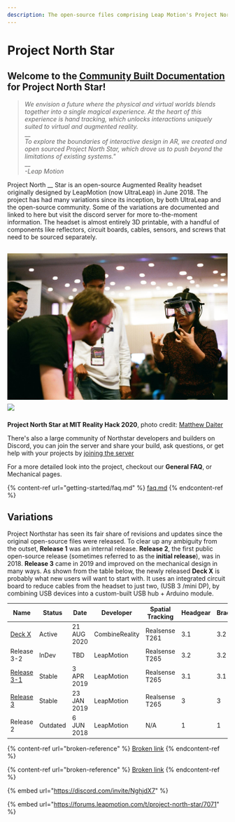 ```yaml
---
description: The open-source files comprising Leap Motion's Project North Star AR Headset.
---
```


# Project North Star

## Welcome to the [Community Built Documentation](https://project-north-star.gitbook.io/project-north-star/) for Project North Star!

> _We envision a future where the physical and virtual worlds blends together into a single magical experience. At the heart of this experience is hand tracking, which unlocks interactions uniquely suited to virtual and augmented reality._ \
> __\
> _To explore the boundaries of interactive design in AR, we created and open sourced Project North Star, which drove us to push beyond the limitations of existing systems."_\
> __\
> _-Leap Motion_

Project North __ Star is an open-source Augmented Reality headset originally designed by LeapMotion (now UltraLeap) in June 2018. The project has had many variations since its inception, by both UltraLeap and the open-source community. Some of the variations are documented and linked to here but visit the discord server for more to-the-moment information. The headset is almost entirely 3D printable, with a handful of components like reflectors, circuit boards, cables, sensors, and screws that need to be sourced separately.&#x20;

## ![](.gitbook/assets/77282ad5-ddca-4973-aa17-0e2b34dce0a5.jpeg) ![](.gitbook/assets/self-rated\_best\_shot.jpg)&#x20;

**Project North Star at MIT Reality Hack 2020**, photo credit: [Matthew Daiter](https://daiter.dev)

There's also a large community of Northstar developers and builders on Discord, you can join the server and share your build, ask questions, or get help with your projects by [joining the server](https://discord.gg/9TtZhb4)

For a more detailed look into the project, checkout our **General FAQ**, or Mechanical pages.&#x20;

{% content-ref url="getting-started/faq.md" %}
[faq.md](getting-started/faq.md)
{% endcontent-ref %}

## Variations

Project Northstar has seen its fair share of revisions and updates since the original open-source files were released. To clear up any ambiguity from the outset, **Release 1** was an internal release. **Release 2**, the first public open-source release (sometimes referred to as the **initial release**), was in 2018. **Release 3** came in 2019 and improved on the mechanical design in many ways. As shown from the table below, the newly released **Deck X** is probably what new users will want to start with. It uses an integrated circuit board to reduce cables from the headset to just two, (USB 3 /mini DP), by combining USB devices into a custom-built USB hub + Arduino module.&#x20;

| Name                                         | Status   | Date        | Developer      | Spatial Tracking | Headgear | Bracket |
| -------------------------------------------- | -------- | ----------- | -------------- | ---------------- | -------- | ------- |
| [Deck X](mechanical/combine-reality-deck-x/) | Active   | 21 AUG 2020 | CombineReality | Realsense T261   | 3.1      | 3.2     |
| Release 3-2                                  | InDev    | TBD         | LeapMotion     | Realsense T265   | 3.2      | 3.2     |
| [Release 3-1](mechanical/release-3/)         | Stable   | 3 APR 2019  | LeapMotion     | Realsense T265   | 3.1      | 3.1     |
| [Release 3](mechanical/release-3/)           | Stable   | 23 JAN 2019 | LeapMotion     | Realsense T265   | 3        | 3       |
| Release 2                                    | Outdated | 6 JUN 2018  | LeapMotion     | N/A              | 1        | 1       |

{% content-ref url="broken-reference" %}
[Broken link](broken-reference)
{% endcontent-ref %}

{% content-ref url="broken-reference" %}
[Broken link](broken-reference)
{% endcontent-ref %}

{% embed url="https://discord.com/invite/NghjdX7" %}

{% embed url="https://forums.leapmotion.com/t/project-north-star/7071" %}
